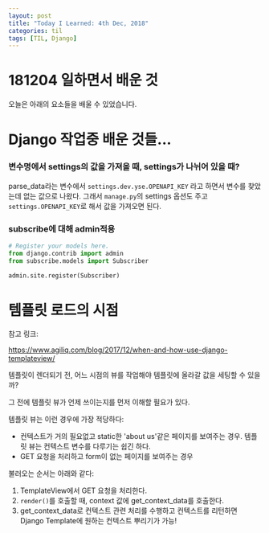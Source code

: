 ```yaml
---
layout: post
title: "Today I Learned: 4th Dec, 2018"
categories: til
tags: [TIL, Django]
---
```


# 181204 일하면서 배운 것

오늘은 아래의 요소들을 배울 수 있었습니다.

# Django 작업중 배운 것들...

### 변수명에서 settings의 값을 가져올 때, settings가 나뉘어 있을 때?

parse_data라는 변수에서 `settings.dev.yse.OPENAPI_KEY` 라고 하면서 변수를 찾았는데 없는 값으로 나왔다. 그래서 `manage.py`의 settings 옵션도 주고 `settings.OPENAPI_KEY`로 해서 값을 가져오면 된다.

### subscribe에 대해 admin적용

```python
# Register your models here.
from django.contrib import admin
from subscribe.models import Subscriber

admin.site.register(Subscriber)
```

# 템플릿 로드의 시점

참고 링크:

https://www.agiliq.com/blog/2017/12/when-and-how-use-django-templateview/


템플릿이 렌더되기 전, 어느 시점의 뷰를 작업해야 템플릿에 올라갈 값을 세팅할 수 있을까?

그 전에 템플릿 뷰가 언제 쓰이는지를 먼저 이해할 필요가 있다.

템플릿 뷰는 이런 경우에 가장 적당하다:

* 컨텍스트가 거의 필요없고 static한 'about us'같은 페이지를 보여주는 경우. 템플릿 뷰는 컨텍스트 변수를 다루기는 쉽긴 하다.
* GET 요청을 처리하고 form이 없는 페이지를 보여주는 경우

불러오는 순서는 아래와 같다:

1. TemplateView에서 GET 요청을 처리한다.
2. `render()`를 호출할 때, context 값에 get_context_data를 호출한다.
3. get_context_data로 컨텍스트 관련 처리를 수행하고 컨텍스트를 리턴하면 Django Template에 원하는 컨텍스트 뿌리기가 가능!